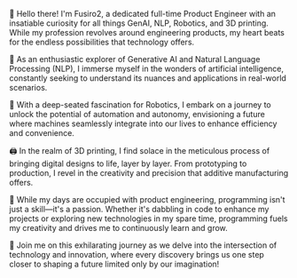 👋 Hello there! I'm Fusiro2, a dedicated full-time Product Engineer with an insatiable curiosity for all things GenAI, NLP, Robotics, and 3D printing. While my profession revolves around engineering products, my heart beats for the endless possibilities that technology offers.

🧠 As an enthusiastic explorer of Generative AI and Natural Language Processing (NLP), I immerse myself in the wonders of artificial intelligence, constantly seeking to understand its nuances and applications in real-world scenarios.

🤖 With a deep-seated fascination for Robotics, I embark on a journey to unlock the potential of automation and autonomy, envisioning a future where machines seamlessly integrate into our lives to enhance efficiency and convenience.

🖨️ In the realm of 3D printing, I find solace in the meticulous process of bringing digital designs to life, layer by layer. From prototyping to production, I revel in the creativity and precision that additive manufacturing offers.

💼 While my days are occupied with product engineering, programming isn't just a skill—it's a passion. Whether it's dabbling in code to enhance my projects or exploring new technologies in my spare time, programming fuels my creativity and drives me to continuously learn and grow.

🚀 Join me on this exhilarating journey as we delve into the intersection of technology and innovation, where every discovery brings us one step closer to shaping a future limited only by our imagination!
